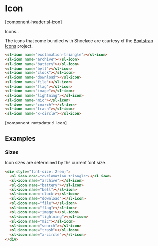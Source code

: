 # Icon

[component-header:sl-icon]

Icons...

The icons that come bundled with Shoelace are courtesy of the [Bootstrap Icons](https://icons.getbootstrap.com/) project.

```html preview
<sl-icon name="exclamation-triangle"></sl-icon>
<sl-icon name="archive"></sl-icon>
<sl-icon name="battery"></sl-icon>
<sl-icon name="bell"></sl-icon>
<sl-icon name="clock"></sl-icon>
<sl-icon name="download"></sl-icon>
<sl-icon name="file"></sl-icon>
<sl-icon name="flag"></sl-icon>
<sl-icon name="image"></sl-icon>
<sl-icon name="lightning"></sl-icon>
<sl-icon name="mic"></sl-icon>
<sl-icon name="search"></sl-icon>
<sl-icon name="trash"></sl-icon>
<sl-icon name="x-circle"></sl-icon>
```

[component-metadata:sl-icon]

## Examples

### Sizes

Icon sizes are determined by the current font size.

```html preview
<div style="font-size: 2rem;">
  <sl-icon name="exclamation-triangle"></sl-icon>
  <sl-icon name="archive"></sl-icon>
  <sl-icon name="battery"></sl-icon>
  <sl-icon name="bell"></sl-icon>
  <sl-icon name="clock"></sl-icon>
  <sl-icon name="download"></sl-icon>
  <sl-icon name="file"></sl-icon>
  <sl-icon name="flag"></sl-icon>
  <sl-icon name="image"></sl-icon>
  <sl-icon name="lightning"></sl-icon>
  <sl-icon name="mic"></sl-icon>
  <sl-icon name="search"></sl-icon>
  <sl-icon name="trash"></sl-icon>
  <sl-icon name="x-circle"></sl-icon>
</div>
```